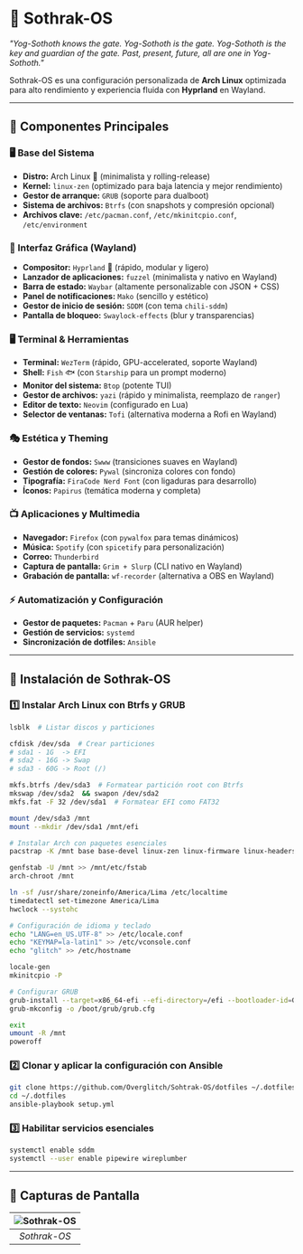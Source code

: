 # 🌌 **Sothrak-OS**  
*"Yog-Sothoth knows the gate. Yog-Sothoth is the gate. Yog-Sothoth is the key and guardian of the gate. Past, present, future, all are one in Yog-Sothoth."*  

Sothrak-OS es una configuración personalizada de **Arch Linux** optimizada para alto rendimiento y experiencia fluida con **Hyprland** en Wayland.  

---

## 💪 **Componentes Principales**  

### **🖥️ Base del Sistema**  
- **Distro:** Arch Linux 🏹 (minimalista y rolling-release)  
- **Kernel:** `linux-zen` (optimizado para baja latencia y mejor rendimiento)  
- **Gestor de arranque:** `GRUB` (soporte para dualboot)  
- **Sistema de archivos:** `Btrfs` (con snapshots y compresión opcional)  
- **Archivos clave:** `/etc/pacman.conf`, `/etc/mkinitcpio.conf`, `/etc/environment`  

### **🎨 Interfaz Gráfica (Wayland)**  
- **Compositor:** `Hyprland` 🌊 (rápido, modular y ligero)  
- **Lanzador de aplicaciones:** `fuzzel` (minimalista y nativo en Wayland)  
- **Barra de estado:** `Waybar` (altamente personalizable con JSON + CSS)  
- **Panel de notificaciones:** `Mako` (sencillo y estético)  
- **Gestor de inicio de sesión:** `SDDM` (con tema `chili-sddm`)  
- **Pantalla de bloqueo:** `Swaylock-effects` (blur y transparencias)  

### **🖥️ Terminal & Herramientas**  
- **Terminal:** `WezTerm` (rápido, GPU-accelerated, soporte Wayland)  
- **Shell:** `Fish` 🐟 (con `Starship` para un prompt moderno)  
- **Monitor del sistema:** `Btop` (potente TUI)  
- **Gestor de archivos:** `yazi` (rápido y minimalista, reemplazo de `ranger`)  
- **Editor de texto:** `Neovim` (configurado en Lua)  
- **Selector de ventanas:** `Tofi` (alternativa moderna a Rofi en Wayland)  

### **🎭 Estética y Theming**  
- **Gestor de fondos:** `Swww` (transiciones suaves en Wayland)  
- **Gestión de colores:** `Pywal` (sincroniza colores con fondo)  
- **Tipografía:** `FiraCode Nerd Font` (con ligaduras para desarrollo)  
- **Íconos:** `Papirus` (temática moderna y completa)  

### **📺 Aplicaciones y Multimedia**  
- **Navegador:** `Firefox` (con `pywalfox` para temas dinámicos)  
- **Música:** `Spotify` (con `spicetify` para personalización)  
- **Correo:** `Thunderbird`  
- **Captura de pantalla:** `Grim + Slurp` (CLI nativo en Wayland)  
- **Grabación de pantalla:** `wf-recorder` (alternativa a OBS en Wayland)  

### **⚡ Automatización y Configuración**  
- **Gestor de paquetes:** `Pacman` + `Paru` (AUR helper)  
- **Gestión de servicios:** `systemd`  
- **Sincronización de dotfiles:** `Ansible`  

---

## 🚀 **Instalación de Sothrak-OS**  

### 1️⃣ **Instalar Arch Linux con Btrfs y GRUB**  
```bash
lsblk  # Listar discos y particiones

cfdisk /dev/sda  # Crear particiones
# sda1 - 1G  -> EFI
# sda2 - 16G -> Swap
# sda3 - 60G -> Root (/)

mkfs.btrfs /dev/sda3  # Formatear partición root con Btrfs
mkswap /dev/sda2  && swapon /dev/sda2
mkfs.fat -F 32 /dev/sda1  # Formatear EFI como FAT32

mount /dev/sda3 /mnt
mount --mkdir /dev/sda1 /mnt/efi

# Instalar Arch con paquetes esenciales
pacstrap -K /mnt base base-devel linux-zen linux-firmware linux-headers grub efibootmgr networkmanager nano man-db man-pages sof-firmware

genfstab -U /mnt >> /mnt/etc/fstab
arch-chroot /mnt

ln -sf /usr/share/zoneinfo/America/Lima /etc/localtime
timedatectl set-timezone America/Lima
hwclock --systohc

# Configuración de idioma y teclado
echo "LANG=en_US.UTF-8" >> /etc/locale.conf
echo "KEYMAP=la-latin1" >> /etc/vconsole.conf
echo "glitch" >> /etc/hostname

locale-gen
mkinitcpio -P

# Configurar GRUB
grub-install --target=x86_64-efi --efi-directory=/efi --bootloader-id=GRUB
grub-mkconfig -o /boot/grub/grub.cfg

exit
umount -R /mnt
poweroff
```

### 2️⃣ **Clonar y aplicar la configuración con Ansible**  
```bash
git clone https://github.com/Overglitch/Sohtrak-OS/dotfiles ~/.dotfiles
cd ~/.dotfiles
ansible-playbook setup.yml
```

### 3️⃣ **Habilitar servicios esenciales**  
```bash
systemctl enable sddm
systemctl --user enable pipewire wireplumber
```

---

## 📸 **Capturas de Pantalla**  
| ![Sothrak-OS](https://github.com/user-attachments/assets/c1360f23-3db6-4de1-866e-c9bbbf827e7c) |
|:--:|
| *Sothrak-OS* |
